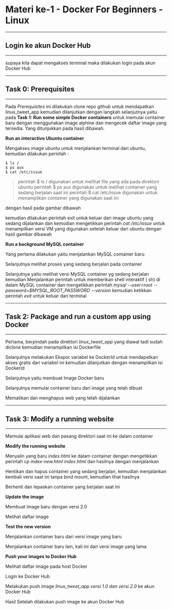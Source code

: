 # Materi ke-1 - Docker For Beginners - Linux
-------------------------------------------------------
## Login ke akun Docker Hub
-------------------------------------------------------


supaya kita dapat mengakses terminal maka dilakukan login pada akun Docker Hub

-----------------------------------------------------------------------
## Task 0: Prerequisites
-----------------------------------------------------------------------

Pada *Prerequisites* ini dilakukan clone repo github untuk mendapatkan linux_tweet_app kemudian dilanjutkan dengan langkah selanjutnya yaitu pada **Task 1: Run some simple Docker containers** untuk memulai container baru dengan menggunakan image alphine dan mengecek daftar image yang tersedia.
Yang ditunjukkan pada hasil dibawah.



**Run an interactive Ubuntu container**

Mengakses image ubuntu untuk menjalankan terminal dari ubuntu, kemudian dilakukan perintah :
```
$ ls /
$ ps aux
$ cat /etc/issue
```
> perintah $ ls / digunakan untuk melihat file yang ada pada direktori ubuntu
> perintah $ ps aux digunakan untuk melihat container yang sedang berjalan saat ini
> perintah $ cat /etc/issue digunakan untuk menampilkan container yang digunakan saat ini

dengan hasil pada gambar dibawah



kemudian dilakukan perintah exit untuk keluar dari image ubuntu yang sedang dijalankan dan kemudian mengetikkan perintah *cat /etc/issue* untuk menampilkan versi VM yang digunakan setelah keluar dari ubuntu
dengan hasil gambar dibawah



**Run a background MySQL container**

Yang pertama dilakukan yaitu menjalankan MySQL container baru



Selanjutnya melihat proses yang sedang berjalan pada container



Selanjutnya yaitu melihat versi MySQL container yg sedang berjalan kemudian Menjalankan perintah untuk memberikan shell interaktif ( sh) di dalam MySQL container dan mengetikkan perintah *mysql --user=root --password=$MYSQL_ROOT_PASSWORD --version* kemudian ketikkan perintah *exit* untuk keluar dari terminal



--------------------------------------------------------------------------

## Task 2: Package and run a custom app using Docker
--------------------------------------------------------------------------

Pertama, berpindah pada direktori *linux_tweet_app* yang diawal tadi sudah diclone kemudian menampilkan isi Dockerfile



Selanjutnya melakukan Ekspor variabel ke DockerId untuk mendapatkan akses gratis dari variabel ini kemudian dilanjutkan dengan menampilkan isi DockerId



Selanjutnya yaitu membuat Image Docker baru



Selanjutnya memulai container baru dari image yang telah dibuat




Mematikan dan menghapus web yang telah dijalankan



--------------------------------------------------------------------------
## Task 3: Modify a running website
--------------------------------------------------------------------------

Memulai aplikasi web dan pasang direktori saat ini ke dalam container




**Modify the running website**

Menyalin yang baru *index.html* ke dalam container dengan mengetikkan perintah *cp index-new.html index.html* dan hasilnya dengan menjalankan


Hentikan dan hapus container yang sedang berjalan, kemudian menjalankan kembali versi saat ini tanpa bind mount, kemudian lihat hasilnya 


Berhenti dan lepaskan container yang berjalan saat ini


**Update the image**

Membuat image baru dengan versi 2.0


Melihat daftar image


**Test the new version**

Menjalankan container baru dari versi image yang baru 

Menjalankan container baru lain, kali ini dari versi image yang lama


**Push your images to Docker Hub**

Melihat daftar image pada host Docker


Login ke Docker Hub



Melakukan push image *linux_tweet_app versi 1.0 dan versi 2.0* ke akun Docker Hub


Hasil Setelah dilakukan push image ke akun Docker Hub

